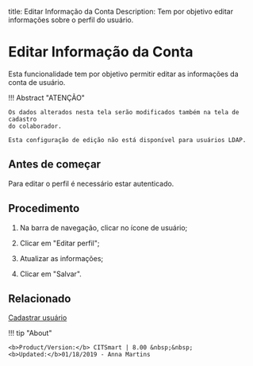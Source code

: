 title: Editar Informação da Conta
Description: Tem por objetivo editar informações sobre o perfil do usuário.
# Editar Informação da Conta

Esta funcionalidade tem por objetivo permitir editar as informações da conta de usuário.

!!! Abstract "ATENÇÃO"

    Os dados alterados nesta tela serão modificados também na tela de cadastro
    do colaborador.

    Esta configuração de edição não está disponível para usuários LDAP.


Antes de começar
--------------------

Para editar o perfil é necessário estar autenticado.

Procedimento
----------------

1. Na barra de navegação, clicar no ícone de usuário;

2. Clicar em "Editar perfil";

3. Atualizar as informações;

4. Clicar em "Salvar".


Relacionado
-------

[Cadastrar usuário](/pt-br/citsmart-platform-8/initial-settings/access-settings/user/users.html)


!!! tip "About"

    <b>Product/Version:</b> CITSmart | 8.00 &nbsp;&nbsp;
    <b>Updated:</b>01/18/2019 - Anna Martins
